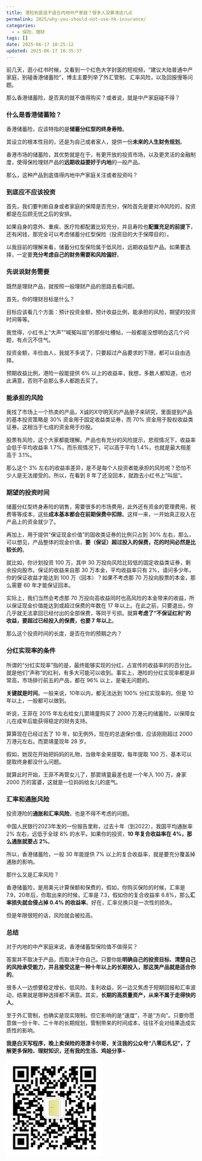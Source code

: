 ```yaml
---
title: 港险到底适不适合内地中产家庭？很多人没算清这几点
permalink: 2025/why-you-should-not-use-hk-insurance/
categories:
  - - 保险、理财
tags: []
date: 2025-06-17 10:25:12
updated: 2025-06-17 10:35:37
---
```

前几天，逛小红书时候，又看到一个红色大字封面的短视频，“建议大陆普通中产家庭，别碰香港储蓄险”，博主主要列举了外汇管制、汇率风险，以及回报慢等问题。

那么香港储蓄险，是否真的就不值得购买？或者说，就是中产家庭碰不得？

<!--more-->

### 什么是香港储蓄险？

香港储蓄险，应该特指的是**储蓄分红型的终身寿险**。

其设立的根本性目的，还是为自己或者家人，提供一份**未来的人生财务规划**。

香港市场的储蓄险，其优势就是在于，有更开放的投资市场，以及更灵活的金融制度，使得保险理财产品的**远期收益要好于内地**的一般产品。

那么，这种产品到底值得内地中产家庭关注或者投资吗？

### 到底应不应该投资

首先，我们要判断自身或者家庭的保障是否充分，保险首先是要对冲风险的，投资都是在后顾无忧之后的安排。

如果自身的意外、重疾、医疗险都配置比较充分，并且寿险也**配置充足的前提下**，还有闲钱，那完全可以考虑储蓄分红型保险（投资目的大于保障目的）。

以我目前的理解来看，储蓄分红型保险属于低风险，远期收益型产品。如果要选择，一定要**充分考虑自己的财务需要和风险偏好**。

### 先说说财务需要

既然是理财产品，就按照一般理财产品的思路去看问题。

首先，你的理财目标是什么？

目标应该看几个方面：预计投资金额，预计收益比例，能承担的风险，期望的投资时间等等。

我觉得，小红书上“大声”“喊冤叫屈”的那些吐槽帖，一般都是没想明白这几个问题，有点沉不住气。

投资金额，丰俭由人，我就不多说了，只要超过产品要求的下限，都可以自由选择。

预期收益比例，港险一般能提供 6% 以上的收益率，我想，多数人都知道，也对此满意，否则不会那么多人都跑去买了。

### 能承担的风险

我找了市场上一个热卖的产品，X诚的X守明天的产品册子来研究，里面提到产品的基本投资策略是 30% 资金用于固定收益类证券，而 70% 资金用于股权收益类证券。这相当于七成的资金用于炒股。

股票有风险，这个大家都能理解。产品也有充分的风险提示，悲观情况下，收益率会低于平均收益率 1.7%，而乐观情况下，可以高于平均 1.4%，也就是最大相差高于 3.1%。

那么这个 3% 左右的收益率差异，是不是每个人投资者能承担的风险呢？恐怕不少人是无法接受的。所以，在看到 8 年了还没回本，就跑去小红书上“叫屈”。

### 期望的投资时间

储蓄分红型终身寿险的销售，需要很多的市场费用，此外还有资金的管理费用，税费等等成本，这些**成本基本都会在前期保费中扣除**。这样一来，一开始真正投入在产品上的资金就少了。

再加上，用于提供“保证现金价值”的固收类证券的比例只占到 30% 左右，那么，可以想见，产品整体的现金价值，**要（保证）超过投入的保费，花的时间必然是比较长的**。

就比如，你计划投资 100 万，其中 30 万投向风险比较低的固定收益类证券，剩余投向股市。保证的收益来自那 30 万本金，平均收益率只有 2%，请问多少年，你的保证收益才能达到 100 万（回本）？如果不考虑那 70 万投向股票的本金，那么需要 60 年才能保证回本。

实际上，我们当然会考虑那 70 万投向高收益同时也高风险的本金带来的收益，所以保证现金价值能达到或超过保费的年数在 17 年以上。在此之前，只要退出，你几乎就无法拿回已经付出的全部保费，等同于亏损。就算**考虑了“不保证红利”的收益，要超过已经投入的保费，也要 7 年以上**。

那么这个投资时间的长度，是否在你的预期之内？

### 分红实现率的条件

所谓的“分红实现率”指的是，最终能够实现的分红，占宣传的收益率的的百分比。就是他们“声称”的红利，有多大可能可以收到。事实上，港险的分红实现率都是非常高，市场排行前五的产品，都在 96% 以上，是毫无问题的。

**关键就是时间**。一般来说，10年以内，都无法达到 100% 分红实现率的。但是 10 年以上，一般都可以做到。

听说，王菲在 2015 年左右给女儿窦靖童购买了 2000 万港元的储蓄险，以保障女儿在成年后能获得稳定的财务支持。

算算现在已经过去了 10 年，如无例外，现在的总退保价值，应该刚刚超过 2000万港元左右。而窦靖童现年 28 岁。

假如，她现在开始把妈妈的礼物，当做年金来提取，每年提取 100 万，基本可以提取终身都没什么问题。

就算此时开始，王菲不再管女儿了，那窦靖童最差也是一个年入 100 万，身家 2000 万的富婆，这就是一位妈妈给女儿的底气。

### 汇率和通胀风险

投资港险的**通胀和汇率风险**，也是不得不考虑的问题。

中国人民银行2023年发的一份报告里称，过去十年（到2022），我国平均通胀率 2% 左右，远低于全球 8% 的水平。如果你的投资，**10 年复合收益率在 4%，那么通胀就要占 2%**。

所以，香港储蓄险，一般 30 年能提供 7% 以上的复合收益率，就是要充分覆盖掉通胀的影响。

那什么又是汇率风险？

香港储蓄险，是用美元计算保额和保费的，假如，你购买保险的时候，汇率是 7.9，20年后，你取出来的时候，汇率是 7.3，假如你的复合收益率 6.8%，那么**汇率损失就会侵占掉 0.4% 的收益率**。好在，汇率兑换只是一次性的损失。

但是年限很短的话，风险就会被拉高。

### 总结

对于内地的中产家庭来说，香港储蓄型保险值不值得买？

答案并不取决于产品，而取决于你自己。只要你能**明确自己的投资目标、清楚自己的风险承受能力，并且接受这是一种十年以上的长期投入，那这类产品就是适合你的**。

很多人一边想要稳定增长、低风险、复利收益，另一边又焦虑于短期回报和汇率波动，结果就是哪种选择都不满意。其实，**长期的高质量资产，从来不属于走得快的人**。

至于外汇管制，也确实是现实限制。但它影响的是“速度”，不是“方向”。只要你愿意做一份十年、二十年的长期规划，管制带来的时间成本，往往不会对结果造成实质性的影响。

**我是白天写程序，晚上卖保险的港漂卡尔哥，关注我的公众号“八零后札记”，了解更多保险、理财知识，还有我的生活、鸡娃分享~**


![](../../images/2025/06/my_qr_code.png)
